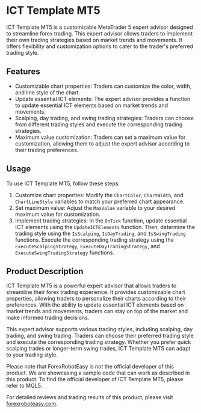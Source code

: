 # ICT Template MT5

ICT Template MT5 is a customizable MetaTrader 5 expert advisor designed to streamline forex trading. This expert advisor allows traders to implement their own trading strategies based on market trends and movements. It offers flexibility and customization options to cater to the trader's preferred trading style.

## Features

- Customizable chart properties: Traders can customize the color, width, and line style of the chart.
- Update essential ICT elements: The expert advisor provides a function to update essential ICT elements based on market trends and movements.
- Scalping, day trading, and swing trading strategies: Traders can choose from different trading styles and execute the corresponding trading strategies.
- Maximum value customization: Traders can set a maximum value for customization, allowing them to adjust the expert advisor according to their trading preferences.

## Usage

To use ICT Template MT5, follow these steps:

1. Customize chart properties: Modify the `ChartColor`, `ChartWidth`, and `ChartLineStyle` variables to match your preferred chart appearance.
2. Set maximum value: Adjust the `MaxValue` variable to your desired maximum value for customization.
3. Implement trading strategies: In the `OnTick` function, update essential ICT elements using the `UpdateICTElements` function. Then, determine the trading style using the `IsScalping`, `IsDayTrading`, and `IsSwingTrading` functions. Execute the corresponding trading strategy using the `ExecuteScalpingStrategy`, `ExecuteDayTradingStrategy`, and `ExecuteSwingTradingStrategy` functions.

## Product Description

ICT Template MT5 is a powerful expert advisor that allows traders to streamline their forex trading experience. It provides customizable chart properties, allowing traders to personalize their charts according to their preferences. With the ability to update essential ICT elements based on market trends and movements, traders can stay on top of the market and make informed trading decisions.

This expert advisor supports various trading styles, including scalping, day trading, and swing trading. Traders can choose their preferred trading style and execute the corresponding trading strategy. Whether you prefer quick scalping trades or longer-term swing trades, ICT Template MT5 can adapt to your trading style.

Please note that ForexRobotEasy is not the official developer of this product. We are showcasing a sample code that can work as described in this product. To find the official developer of ICT Template MT5, please refer to MQL5.

For detailed reviews and trading results of this product, please visit [forexroboteasy.com](https://forexroboteasy.com/forex-robot-review/ict-template-mt5-review-streamline-forex-trading-with-special-discount/).
